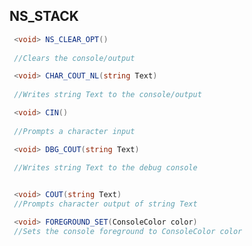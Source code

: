 ## NS_STACK
``` csharp
 <void> NS_CLEAR_OPT()
 
 //Clears the console/output
```

``` csharp
 <void> CHAR_COUT_NL(string Text)
 
 //Writes string Text to the console/output
```

``` csharp
 <void> CIN()
 
 //Prompts a character input
```

``` csharp
 <void> DBG_COUT(string Text)
 
 //Writes string Text to the debug console
```


``` csharp

 <void> COUT(string Text)
 //Prompts character output of string Text
```


``` csharp
 <void> FOREGROUND_SET(ConsoleColor color)
 //Sets the console foreground to ConsoleColor color
```
